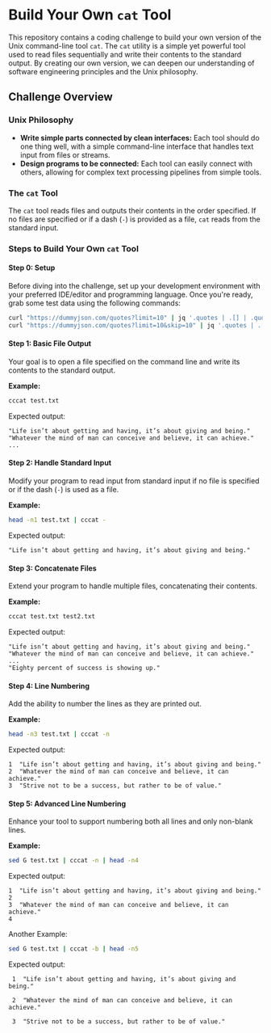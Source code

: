 # Build Your Own `cat` Tool

This repository contains a coding challenge to build your own version of the Unix command-line tool `cat`. The `cat` utility is a simple yet powerful tool used to read files sequentially and write their contents to the standard output. By creating our own version, we can deepen our understanding of software engineering principles and the Unix philosophy.

## Challenge Overview

### Unix Philosophy
- **Write simple parts connected by clean interfaces:** Each tool should do one thing well, with a simple command-line interface that handles text input from files or streams.
- **Design programs to be connected:** Each tool can easily connect with others, allowing for complex text processing pipelines from simple tools.

### The `cat` Tool
The `cat` tool reads files and outputs their contents in the order specified. If no files are specified or if a dash (`-`) is provided as a file, `cat` reads from the standard input.

### Steps to Build Your Own `cat` Tool

#### Step 0: Setup
Before diving into the challenge, set up your development environment with your preferred IDE/editor and programming language. Once you're ready, grab some test data using the following commands:

```bash
curl "https://dummyjson.com/quotes?limit=10" | jq '.quotes | .[] | .quote' > test.txt
curl "https://dummyjson.com/quotes?limit=10&skip=10" | jq '.quotes | .[] | .quote' > test2.txt
```

#### Step 1: Basic File Output
Your goal is to open a file specified on the command line and write its contents to the standard output.

**Example:**

```bash
cccat test.txt
```

Expected output:

```plaintext
"Life isn’t about getting and having, it’s about giving and being."
"Whatever the mind of man can conceive and believe, it can achieve."
...
```

#### Step 2: Handle Standard Input
Modify your program to read input from standard input if no file is specified or if the dash (`-`) is used as a file.

**Example:**

```bash
head -n1 test.txt | cccat -
```

Expected output:

```plaintext
"Life isn’t about getting and having, it’s about giving and being."
```

#### Step 3: Concatenate Files
Extend your program to handle multiple files, concatenating their contents.

**Example:**

```bash
cccat test.txt test2.txt
```

Expected output:

```plaintext
"Life isn’t about getting and having, it’s about giving and being."
"Whatever the mind of man can conceive and believe, it can achieve."
...
"Eighty percent of success is showing up."
```

#### Step 4: Line Numbering
Add the ability to number the lines as they are printed out.

**Example:**

```bash
head -n3 test.txt | cccat -n
```

Expected output:

```plaintext
1  "Life isn’t about getting and having, it’s about giving and being."
2  "Whatever the mind of man can conceive and believe, it can achieve."
3  "Strive not to be a success, but rather to be of value."
```

#### Step 5: Advanced Line Numbering
Enhance your tool to support numbering both all lines and only non-blank lines.

**Example:**

```bash
sed G test.txt | cccat -n | head -n4
```

Expected output:

```plaintext
1  "Life isn’t about getting and having, it’s about giving and being."
2
3  "Whatever the mind of man can conceive and believe, it can achieve."
4
```

Another Example:

```bash
sed G test.txt | cccat -b | head -n5
```

Expected output:

```plaintext
 1  "Life isn’t about getting and having, it’s about giving and being."

 2  "Whatever the mind of man can conceive and believe, it can achieve."

 3  "Strive not to be a success, but rather to be of value."
```


